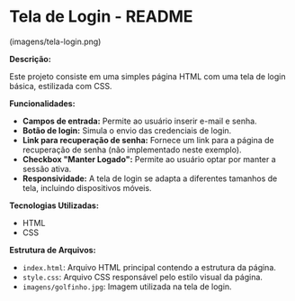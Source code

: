 # Tela de Login - README

(imagens/tela-login.png)

**Descrição:**

Este projeto consiste em uma simples página HTML com uma tela de login básica, estilizada com CSS. 

**Funcionalidades:**

* **Campos de entrada:** Permite ao usuário inserir e-mail e senha.
* **Botão de login:** Simula o envio das credenciais de login.
* **Link para recuperação de senha:** Fornece um link para a página de recuperação de senha (não implementado neste exemplo).
* **Checkbox "Manter Logado":** Permite ao usuário optar por manter a sessão ativa.
* **Responsividade:** A tela de login se adapta a diferentes tamanhos de tela, incluindo dispositivos móveis.

**Tecnologias Utilizadas:**

* HTML
* CSS

**Estrutura de Arquivos:**

* `index.html`: Arquivo HTML principal contendo a estrutura da página.
* `style.css`: Arquivo CSS responsável pelo estilo visual da página.
* `imagens/golfinho.jpg`: Imagem utilizada na tela de login.
